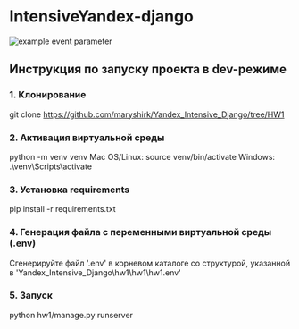 # IntensiveYandex-django

![example event parameter](https://github.com/maryshirk/IntensiveYandex-django/actions/workflows/python-package.yml/badge.svg)

## Инструкция по запуску проекта в dev-режиме

### 1. Клонирование
git clone https://github.com/maryshirk/Yandex_Intensive_Django/tree/HW1

### 2. Активация виртуальной среды
python -m venv venv
Mac OS/Linux:
source venv/bin/activate
Windows:
.\venv\Scripts\activate

### 3. Установка requirements
pip install -r requirements.txt

### 4. Генерация файла с переменными виртуальной среды (.env)
Сгенерируйте файл '.env' в корневом каталоге со структурой, указанной в 'Yandex_Intensive_Django\hw1\hw1\hw1\.env'

### 5. Запуск
python hw1/manage.py runserver
